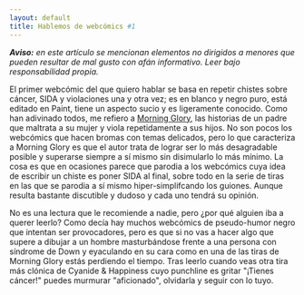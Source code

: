```yaml
---
layout: default
title: Hablemos de webcómics #1
---
```


_**Aviso:** en este artículo se mencionan elementos no dirigidos a menores que pueden resultar de mal gusto con afán informativo. Leer bajo responsabilidad propia._

El primer webcómic del que quiero hablar se basa en repetir chistes sobre cáncer, SIDA y violaciones una y otra vez; es en blanco y negro puro, está editado en Paint, tiene un aspecto sucio y es ligeramente conocido.
Como han adivinado todos, me refiero a [Morning Glory](http://morningglory.excision-gaming.com/index.php), las historias de un padre que maltrata a su mujer y viola repetidamente a sus hijos. No son pocos los webcómics que hacen bromas con temas delicados, pero lo que caracteriza a Morning Glory es que el autor trata de lograr ser lo más desagradable posible y superarse siempre a sí mismo sin disimularlo lo más mínimo. La cosa es que en ocasiones parece que parodia a los webcómics cuya idea de escribir un chiste es poner SIDA al final, sobre todo en la serie de tiras en las que se parodia a sí mismo hiper-simplifcando los guiones. Aunque resulta bastante discutible y dudoso y cada uno tendrá su opinión.

No es una lectura que le recomiende a nadie, pero ¿por qué alguien iba a querer leerlo? Como decía hay muchos webcómics de pseudo-humor negro que intentan ser provocadores, pero es que si no vas a hacer algo que supere a dibujar a un hombre masturbándose frente a una persona con síndrome de Down y eyaculando en su cara como en una de las tiras de Morning Glory estás perdiendo el tiempo. Tras leerlo cuando veas otra tira más clónica de Cyanide & Happiness cuyo punchline es gritar "¡Tienes cáncer!" puedes murmurar "aficionado", olvidarla y seguir con lo tuyo.
